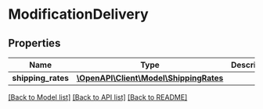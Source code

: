 # ModificationDelivery

## Properties
Name | Type | Description | Notes
------------ | ------------- | ------------- | -------------
**shipping_rates** | [**\OpenAPI\Client\Model\ShippingRates**](ShippingRates.md) |  | [optional] 

[[Back to Model list]](../README.md#documentation-for-models) [[Back to API list]](../README.md#documentation-for-api-endpoints) [[Back to README]](../README.md)


